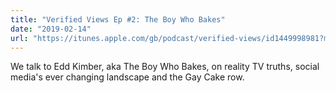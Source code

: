 ```yaml
---
title: "Verified Views Ep #2: The Boy Who Bakes"
date: "2019-02-14"
url: "https://itunes.apple.com/gb/podcast/verified-views/id1449998981?mt=2&i=1000429886177"
---
```


We talk to Edd Kimber, aka The Boy Who Bakes, on reality TV truths, social media's ever changing landscape and the Gay Cake row.